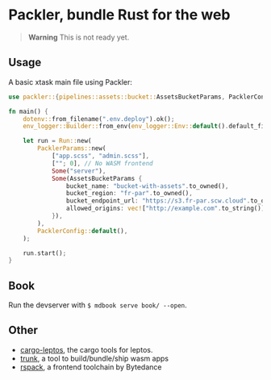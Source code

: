 # Packler, bundle Rust for the web

> **Warning**
> This is not ready yet. 


## Usage

A basic xtask main file using Packler:

```rust
use packler::{pipelines::assets::bucket::AssetsBucketParams, PacklerConfig, PacklerParams, Run};

fn main() {
    dotenv::from_filename(".env.deploy").ok();
    env_logger::Builder::from_env(env_logger::Env::default().default_filter_or("info")).init();

    let run = Run::new(
        PacklerParams::new(
            ["app.scss", "admin.scss"],
            [""; 0], // No WASM frontend
            Some("server"),
            Some(AssetsBucketParams {
                bucket_name: "bucket-with-assets".to_owned(),
                bucket_region: "fr-par".to_owned(),
                bucket_endpoint_url: "https://s3.fr-par.scw.cloud".to_owned(),
                allowed_origins: vec!["http://example.com".to_string()],
            }),
        ),
        PacklerConfig::default(),
    );

    run.start();
}
```

## Book

Run the devserver with `$ mdbook serve book/ --open`.

## Other

- [cargo-leptos][leptos], the cargo tools for leptos.
- [trunk][trunk], a tool to build/bundle/ship wasm apps
- [rspack][rspack], a frontend toolchain by Bytedance

[leptos]: https://github.com/leptos-rs/cargo-leptos
[trunk]: https://github.com/thedodd/trunk
[rspack]: https://github.com/web-infra-dev/rspack
